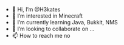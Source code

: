 - 👋 Hi, I’m @H3kates
- 👀 I’m interested in Minecraft
- 🌱 I’m currently learning Java, Bukkit, NMS
- 💞️ I’m looking to collaborate on ...
- 📫 How to reach me no

<!---
H3kates/H3kates is a ✨ special ✨ repository because its `README.md` (this file) appears on your GitHub profile.
You can click the Preview link to take a look at your changes.
--->
